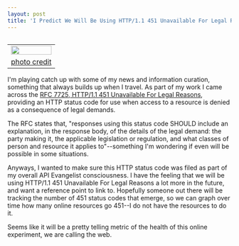 ```yaml
---
layout: post
title: 'I Predict We Will Be Using HTTP/1.1 451 Unavailable For Legal Reasons A Lot More In Future'
---
```

<table width="40%" align="right">
<tbody>
<tr>
<td align="center"><a href="https://sites.google.com/a/depauw.edu/fahrenheit-451-1966-film/themes-of-fahrenheit-451"><img src="http://kinlane-productions.s3.amazonaws.com/api-evangelist-site/blog/fahrenheit-451.jpg" alt="" width="100%" /></a></td>
</tr>
<tr>
<td align="center"><a href="https://sites.google.com/a/depauw.edu/fahrenheit-451-1966-film/themes-of-fahrenheit-451">photo credit</a></td>
</tr>
</tbody>
</table>
<p>I'm playing catch up with some of my news and information curation, something that always builds up when I travel. As part of my work I came across the <a href="http://tools.ietf.org/html/rfc7725">RFC 7725, HTTP/1.1 451 Unavailable For Legal Reasons</a>, providing an HTTP status code for use when access to a resource is denied as a consequence of legal  demands.</p>
<p>The RFC states that, "responses using this status code SHOULD include an explanation, in the response body, of the details of the legal demand: the party making it, the applicable legislation or regulation, and what classes of person and resource it applies to"--something I'm wondering if even will be possible in some situations.</p>
<p>Anyways, I wanted to make sure this HTTP status code was filed as part of my overall API Evangelist consciousness. I have the feeling that we will be using&nbsp;HTTP/1.1 451 Unavailable For Legal Reasons a lot more in the future, and want a reference point to link to. Hopefully someone out there will be tracking the number of 451 status codes that emerge, so we can graph over time how many online resources go 451--I do not have the resources to do it.</p>
<p>Seems like it will be a pretty telling metric of the health of this online experiment, we are calling the web.</p>